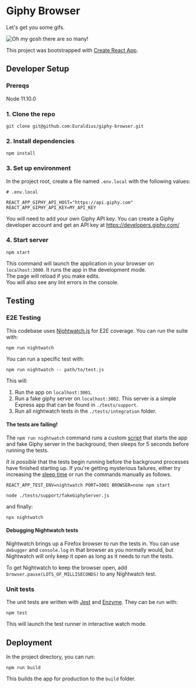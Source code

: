 # Giphy Browser

Let's get you some gifs.

![Oh my gosh there are so many!](https://media.giphy.com/media/xT5LMKqlcoLeHC10xa/giphy.gif)

This project was bootstrapped with [Create React App](https://github.com/facebook/create-react-app).

## Developer Setup

### Prereqs

Node 11.10.0

### 1. Clone the repo

```
git clone git@github.com:Euraldius/giphy-browser.git
```

### 2. Install dependencies

```
npm install
```

### 3. Set up environment

In the project root, create a file named `.env.local` with the following values:

```
# .env.local

REACT_APP_GIPHY_API_HOST="https://api.giphy.com"
REACT_APP_GIPHY_API_KEY=MY_API_KEY
```

You will need to add your own Giphy API key. You can create a Giphy developer account and get an API key at https://developers.giphy.com/

### 4. Start server

```
npm start
```

This command will launch the application in your browser on `localhost:3000`.
It runs the app in the development mode.<br>
The page will reload if you make edits.<br>
You will also see any lint errors in the console.

## Testing

### E2E Testing

This codebase uses [Nightwatch.js](http://nightwatchjs.org/) for E2E coverage.
You can run the suite with:

```
npm run nightwatch
```

You can run a specific test with:

```
npm run nightwatch -- path/to/test.js
```

This will:

1. Run the app on `localhost:3001`.
2. Run a fake giphy server on `localhost:3002`.
    This server is a simple Express app that can be found in `./tests/support`.
3. Run all nightwatch tests in the `./tests/integration` folder.


#### The tests are failing!

The `npm run nightwatch` command runs a custom [script](https://github.com/Euraldius/giphy-browser/blob/master/tests/scripts/run_nightwatch.sh)
that starts the app and fake Giphy server in the background, then sleeps for 5
seconds before running the tests.

_It is possible_ that the tests begin running before the background processes
have finished starting up. If you're getting mysterious failures, either try
increasing the [sleep time](https://github.com/Euraldius/giphy-browser/blob/master/tests/scripts/run_nightwatch.sh#L5)
or run the commands manually as follows.

```
REACT_APP_TEST_ENV=nightwatch PORT=3001 BROWSER=none npm start
```

```
node ./tests/support/fakeGiphyServer.js
```

and finally:

```
npx nightwatch
```

#### Debugging Nightwatch tests

Nightwatch brings up a Firefox browser to run the tests in. You can use
`debugger` and `console.log` in that browser as you normally would, but
Nightwatch will only keep it open as long as it needs to run the tests.

To get Nightwatch to keep the browser open, add `browser.pause(LOTS_OF_MILLISECONDS)`
to any Nightwatch test.

### Unit tests

The unit tests are written with [Jest](https://jestjs.io/) and [Enzyme](https://airbnb.io/enzyme/). They can be run with:

```
npm test
```

This will launch the test runner in interactive watch mode.

## Deployment

In the project directory, you can run:

```
npm run build
```

This builds the app for production to the `build` folder.
